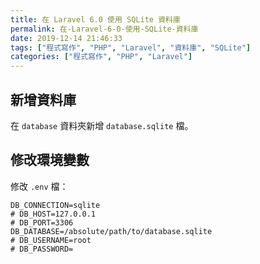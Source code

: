 ```yaml
---
title: 在 Laravel 6.0 使用 SQLite 資料庫
permalink: 在-Laravel-6-0-使用-SQLite-資料庫
date: 2019-12-14 21:46:33
tags: ["程式寫作", "PHP", "Laravel", "資料庫", "SQLite"]
categories: ["程式寫作", "PHP", "Laravel"]
---
```


## 新增資料庫

在 `database` 資料夾新增 `database.sqlite` 檔。

## 修改環境變數

修改 `.env` 檔：

```ENV
DB_CONNECTION=sqlite
# DB_HOST=127.0.0.1
# DB_PORT=3306
DB_DATABASE=/absolute/path/to/database.sqlite
# DB_USERNAME=root
# DB_PASSWORD=
```
